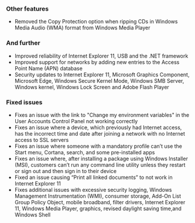 ### Other features
- Removed the Copy Protection option when ripping CDs in Windows Media Audio (WMA) format from Windows Media Player

### And further
- Improved reliability of Internet Explorer 11, USB and the .NET framework
- Improved support for networks by adding new entries to the Access Point Name (APN) database
- Security updates to Internet Explorer 11, Microsoft Graphics Component, Microsoft Edge, Windows Secure Kernel Mode, Windows SMB Server, Windows kernel, Windows Lock Screen and Adobe Flash Player

### Fixed issues
- Fixes an issue with the link to "Change my environment variables" in the User Accounts Control Panel not working correctly
- Fixes an issue where a device, which previously had Internet access, has the incorrect time and date after joining a network with no Internet access to SSL servers
- Fixes an issue where someone with a mandatory profile can’t use the Start menu, Cortana, search, and some pre-installed apps
- Fixes an issue where, after installing a package using Windows Installer (MSI), customers can’t run any command line utility unless they restart or sign out and then sign in to their device
- Fixed an issue causing “Print all linked documents” to not work in Internet Explorer 11
- Fixes additional issues with excessive security logging, Windows Management Instrumentation (WMI), consumer storage, Add-On List Group Policy Object, mobile broadband, filter drivers, Internet Explorer 11, Windows Media Player, graphics, revised daylight saving time,and Windows Shell